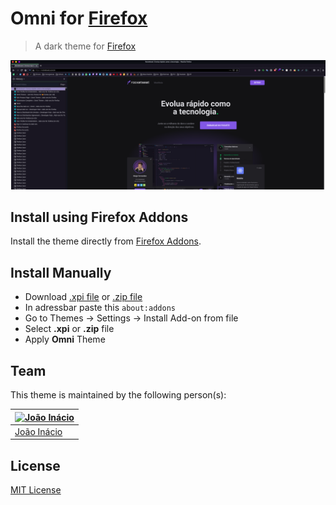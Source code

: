 # Omni for [Firefox](https://www.mozilla.org/en-US/firefox/new/)

> A dark theme for [Firefox](https://addons.mozilla.org/en-US/firefox/addon/omni-theme/)

![Screenshot](./screenshot.png)

## Install using Firefox Addons

Install the theme directly from [Firefox Addons](https://addons.mozilla.org/en-US/firefox/addon/omni-theme/).

## Install Manually 

* Download [.xpi file](#) or [.zip file](#)
* In adressbar paste this `about:addons`
* Go to Themes -> Settings -> Install Add-on from file
* Select **.xpi** or **.zip** file
* Apply **Omni** Theme

## Team

This theme is maintained by the following person(s):

| [![João Inácio](https://avatars2.githubusercontent.com/u/22185823?s=70)](https://github.com/birobirobiro) |
| --- |
| [João Inácio](https://github.com/birobirobiro) |

## License

[MIT License](./LICENSE)
